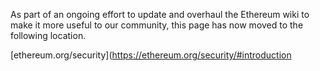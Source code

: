 As part of an ongoing effort to update and overhaul the Ethereum wiki to make it more useful to our community, this page has now moved to the following location.

[ethereum.org/security](https://ethereum.org/security/#introduction